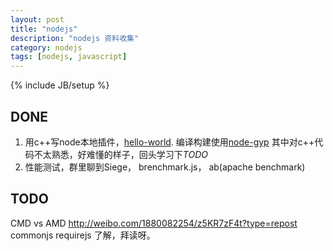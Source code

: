 ```yaml
---
layout: post
title: "nodejs"
description: "nodejs 资料收集"
category: nodejs
tags: [nodejs, javascript]
---
```

{% include JB/setup %}
## DONE
1. 用c++写node本地插件，[hello-world](https://github.com/joyent/node/tree/master/test/addons/hello-world). 编译构建使用[node-gyp](https://github.com/TooTallNate/node-gyp)
其中对c++代码不太熟悉，好难懂的样子，回头学习下*TODO*
2. 性能测试，群里聊到Siege， brenchmark.js， ab(apache benchmark) 

## TODO
CMD vs AMD http://weibo.com/1880082254/z5KR7zF4t?type=repost 
commonjs requirejs 了解，拜读呀。
